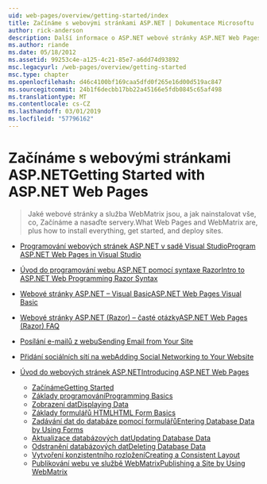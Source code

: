 ```yaml
---
uid: web-pages/overview/getting-started/index
title: Začínáme s webovými stránkami ASP.NET | Dokumentace Microsoftu
author: rick-anderson
description: Další informace o ASP.NET webové stránky ASP.NET Web Pages a syntaxe Razor poskytují rychlý, přístupný a jednoduchý způsob kombinování serverového kódu s HTML t...
ms.author: riande
ms.date: 05/18/2012
ms.assetid: 99253c4e-a125-4c21-85e7-a6dd74d93892
msc.legacyurl: /web-pages/overview/getting-started
msc.type: chapter
ms.openlocfilehash: d46c4100bf169caa5dfd0f265e16d00d519ac847
ms.sourcegitcommit: 24b1f6decbb17bb22a45166e5fdb0845c65af498
ms.translationtype: MT
ms.contentlocale: cs-CZ
ms.lasthandoff: 03/01/2019
ms.locfileid: "57796162"
---
```

<a name="getting-started-with-aspnet-web-pages"></a><span data-ttu-id="33a69-103">Začínáme s webovými stránkami ASP.NET</span><span class="sxs-lookup"><span data-stu-id="33a69-103">Getting Started with ASP.NET Web Pages</span></span>
====================
> <span data-ttu-id="33a69-104">Jaké webové stránky a služba WebMatrix jsou, a jak nainstalovat vše, co, Začínáme a nasaďte servery.</span><span class="sxs-lookup"><span data-stu-id="33a69-104">What Web Pages and WebMatrix are, plus how to install everything, get started, and deploy sites.</span></span>


- [<span data-ttu-id="33a69-105">Programování webových stránek ASP.NET v sadě Visual Studio</span><span class="sxs-lookup"><span data-stu-id="33a69-105">Program ASP.NET Web Pages in Visual Studio</span></span>](program-asp-net-web-pages-in-visual-studio.md)
- [<span data-ttu-id="33a69-106">Úvod do programování webu ASP.NET pomocí syntaxe Razor</span><span class="sxs-lookup"><span data-stu-id="33a69-106">Intro to ASP.NET Web Programming Razor Syntax</span></span>](introducing-razor-syntax-c.md)
- [<span data-ttu-id="33a69-107">Webové stránky ASP.NET – Visual Basic</span><span class="sxs-lookup"><span data-stu-id="33a69-107">ASP.NET Web Pages Visual Basic</span></span>](introducing-razor-syntax-vb.md)
- [<span data-ttu-id="33a69-108">Webové stránky ASP.NET (Razor) – časté otázky</span><span class="sxs-lookup"><span data-stu-id="33a69-108">ASP.NET Web Pages (Razor) FAQ</span></span>](aspnet-web-pages-razor-faq.md)
- [<span data-ttu-id="33a69-109">Posílání e-mailů z webu</span><span class="sxs-lookup"><span data-stu-id="33a69-109">Sending Email from Your Site</span></span>](11-adding-email-to-your-web-site.md)
- [<span data-ttu-id="33a69-110">Přidání sociálních sítí na web</span><span class="sxs-lookup"><span data-stu-id="33a69-110">Adding Social Networking to Your Website</span></span>](13-adding-social-networking-to-your-web-site.md)
- [<span data-ttu-id="33a69-111">Úvod do webových stránek ASP.NET</span><span class="sxs-lookup"><span data-stu-id="33a69-111">Introducing ASP.NET Web Pages</span></span>](introducing-aspnet-web-pages-2/index.md)

    - [<span data-ttu-id="33a69-112">Začínáme</span><span class="sxs-lookup"><span data-stu-id="33a69-112">Getting Started</span></span>](introducing-aspnet-web-pages-2/getting-started.md)
    - [<span data-ttu-id="33a69-113">Základy programování</span><span class="sxs-lookup"><span data-stu-id="33a69-113">Programming Basics</span></span>](introducing-aspnet-web-pages-2/intro-to-web-pages-programming.md)
    - [<span data-ttu-id="33a69-114">Zobrazení dat</span><span class="sxs-lookup"><span data-stu-id="33a69-114">Displaying Data</span></span>](introducing-aspnet-web-pages-2/displaying-data.md)
    - [<span data-ttu-id="33a69-115">Základy formulářů HTML</span><span class="sxs-lookup"><span data-stu-id="33a69-115">HTML Form Basics</span></span>](introducing-aspnet-web-pages-2/form-basics.md)
    - [<span data-ttu-id="33a69-116">Zadávání dat do databáze pomocí formulářů</span><span class="sxs-lookup"><span data-stu-id="33a69-116">Entering Database Data by Using Forms</span></span>](introducing-aspnet-web-pages-2/entering-data.md)
    - [<span data-ttu-id="33a69-117">Aktualizace databázových dat</span><span class="sxs-lookup"><span data-stu-id="33a69-117">Updating Database Data</span></span>](introducing-aspnet-web-pages-2/updating-data.md)
    - [<span data-ttu-id="33a69-118">Odstranění databázových dat</span><span class="sxs-lookup"><span data-stu-id="33a69-118">Deleting Database Data</span></span>](introducing-aspnet-web-pages-2/deleting-data.md)
    - [<span data-ttu-id="33a69-119">Vytvoření konzistentního rozložení</span><span class="sxs-lookup"><span data-stu-id="33a69-119">Creating a Consistent Layout</span></span>](introducing-aspnet-web-pages-2/layouts.md)
    - [<span data-ttu-id="33a69-120">Publikování webu ve službě WebMatrix</span><span class="sxs-lookup"><span data-stu-id="33a69-120">Publishing a Site by Using WebMatrix</span></span>](introducing-aspnet-web-pages-2/publishing.md)
